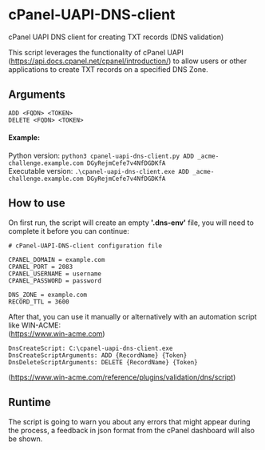 #  cPanel-UAPI-DNS-client
cPanel UAPI DNS client for creating TXT records (DNS validation)

This script leverages the functionality of cPanel UAPI (https://api.docs.cpanel.net/cpanel/introduction/) to allow users or other applications to create TXT records on a specified DNS Zone.

## Arguments
```
ADD <FQDN> <TOKEN>
DELETE <FQDN> <TOKEN>
```
#### Example:

Python version: ```python3 cpanel-uapi-dns-client.py ADD _acme-challenge.example.com DGyRejmCefe7v4NfDGDKfA```\
Executable version: ```.\cpanel-uapi-dns-client.exe ADD _acme-challenge.example.com DGyRejmCefe7v4NfDGDKfA```

## How to use
On first run, the script will create an empty **'.dns-env'** file, you will need to complete it before you can continue:
```
# cPanel-UAPI-DNS-client configuration file

CPANEL_DOMAIN = example.com
CPANEL_PORT = 2083
CPANEL_USERNAME = username
CPANEL_PASSWORD = password

DNS_ZONE = example.com
RECORD_TTL = 3600
```

After that, you can use it manually or alternatively with an automation script like WIN-ACME:\
(https://www.win-acme.com)
```
DnsCreateScript: C:\cpanel-uapi-dns-client.exe
DnsCreateScriptArguments: ADD {RecordName} {Token}
DnsDeleteScriptArguments: DELETE {RecordName} {Token}
```
(https://www.win-acme.com/reference/plugins/validation/dns/script)

## Runtime
The script is going to warn you about any errors that might appear during the process, a feedback in json format from the cPanel dashboard will also be shown.

